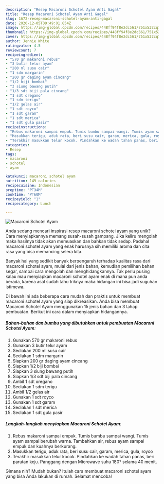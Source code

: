 ```yaml
---
description: "Resep Macaroni Schotel Ayam Anti Gagal"
title: "Resep Macaroni Schotel Ayam Anti Gagal"
slug: 1672-resep-macaroni-schotel-ayam-anti-gagal
date: 2020-12-05T09:49:01.854Z
image: https://img-global.cpcdn.com/recipes/448ff94f8e2dc561/751x532cq70/macaroni-schotel-ayam-foto-resep-utama.jpg
thumbnail: https://img-global.cpcdn.com/recipes/448ff94f8e2dc561/751x532cq70/macaroni-schotel-ayam-foto-resep-utama.jpg
cover: https://img-global.cpcdn.com/recipes/448ff94f8e2dc561/751x532cq70/macaroni-schotel-ayam-foto-resep-utama.jpg
author: Jennie White
ratingvalue: 4.5
reviewcount: 7
recipeingredient:
- "570 gr makaroni rebus"
- "3 butir telur ayam"
- "200 ml susu cair"
- "1 sdm margarin"
- "200 gr daging ayam cincang"
- "1/2 biji bombai"
- "3 siung bawang putih"
- "1/3 sdt biji pala cincang"
- "1 sdt oregano"
- "1 sdm terigu"
- "1/2 gelas air"
- "1 sdt royco"
- "1 sdt garam"
- "1 sdt merica"
- "1 sdt gula pasir"
recipeinstructions:
- "Rebus makaroni sampai empuk. Tumis bumbu sampai wangi. Tumis ayam sampai berubah warna. Tambahkan air, rebus ayam sampai empuk dan kuahnya berkurang."
- "Masukkan terigu, aduk rata, beri susu cair, garam, merica, gula, royco"
- "Terakhir masukkan telur kocok. Pindahkan ke wadah tahan panas, beri parutan keju. Panggang dengan Microwave suhu 180° selama 40 menit."
categories:
- Resep
tags:
- macaroni
- schotel
- ayam

katakunci: macaroni schotel ayam 
nutrition: 149 calories
recipecuisine: Indonesian
preptime: "PT34M"
cooktime: "PT60M"
recipeyield: "1"
recipecategory: Lunch

---
```



![Macaroni Schotel Ayam](https://img-global.cpcdn.com/recipes/448ff94f8e2dc561/751x532cq70/macaroni-schotel-ayam-foto-resep-utama.jpg)

Anda sedang mencari inspirasi resep macaroni schotel ayam yang unik? Cara menyiapkannya memang susah-susah gampang. Jika keliru mengolah maka hasilnya tidak akan memuaskan dan bahkan tidak sedap. Padahal macaroni schotel ayam yang enak harusnya sih memiliki aroma dan cita rasa yang bisa memancing selera kita.

Banyak hal yang sedikit banyak berpengaruh terhadap kualitas rasa dari macaroni schotel ayam, mulai dari jenis bahan, kemudian pemilihan bahan segar, sampai cara mengolah dan menghidangkannya. Tak perlu pusing kalau mau menyiapkan macaroni schotel ayam enak di mana pun anda berada, karena asal sudah tahu triknya maka hidangan ini bisa jadi suguhan istimewa.




Di bawah ini ada beberapa cara mudah dan praktis untuk membuat macaroni schotel ayam yang siap dikreasikan. Anda bisa membuat Macaroni Schotel Ayam menggunakan 15 jenis bahan dan 3 tahap pembuatan. Berikut ini cara dalam menyiapkan hidangannya.

<!--inarticleads1-->

##### Bahan-bahan dan bumbu yang dibutuhkan untuk pembuatan Macaroni Schotel Ayam:

1. Gunakan 570 gr makaroni rebus
1. Gunakan 3 butir telur ayam
1. Sediakan 200 ml susu cair
1. Sediakan 1 sdm margarin
1. Siapkan 200 gr daging ayam cincang
1. Siapkan 1/2 biji bombai
1. Siapkan 3 siung bawang putih
1. Siapkan 1/3 sdt biji pala cincang
1. Ambil 1 sdt oregano
1. Sediakan 1 sdm terigu
1. Ambil 1/2 gelas air
1. Gunakan 1 sdt royco
1. Gunakan 1 sdt garam
1. Sediakan 1 sdt merica
1. Sediakan 1 sdt gula pasir




<!--inarticleads2-->

##### Langkah-langkah menyiapkan Macaroni Schotel Ayam:

1. Rebus makaroni sampai empuk. Tumis bumbu sampai wangi. Tumis ayam sampai berubah warna. Tambahkan air, rebus ayam sampai empuk dan kuahnya berkurang.
1. Masukkan terigu, aduk rata, beri susu cair, garam, merica, gula, royco
1. Terakhir masukkan telur kocok. Pindahkan ke wadah tahan panas, beri parutan keju. Panggang dengan Microwave suhu 180° selama 40 menit.




Gimana nih? Mudah bukan? Itulah cara membuat macaroni schotel ayam yang bisa Anda lakukan di rumah. Selamat mencoba!
